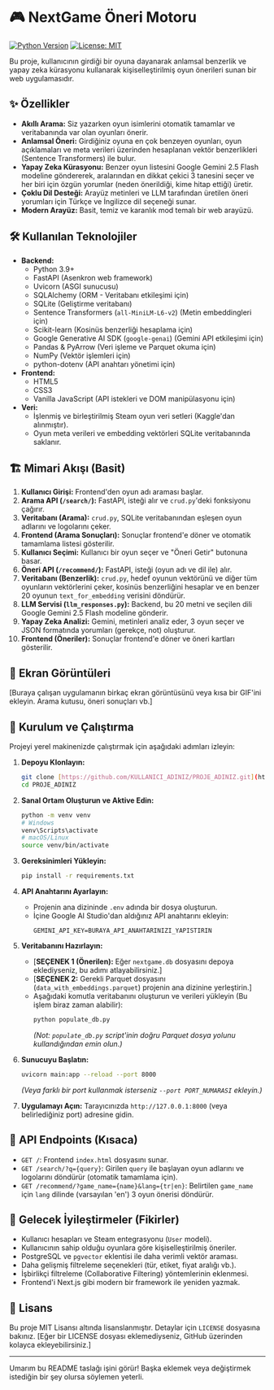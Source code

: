 # 🎮 NextGame Öneri Motoru

[![Python Version](https://img.shields.io/badge/Python-3.9+-blue.svg)](https://www.python.org/)
[![License: MIT](https://img.shields.io/badge/License-MIT-yellow.svg)](https://opensource.org/licenses/MIT)

Bu proje, kullanıcının girdiği bir oyuna dayanarak anlamsal benzerlik ve yapay zeka kürasyonu kullanarak kişiselleştirilmiş oyun önerileri sunan bir web uygulamasıdır.

## ✨ Özellikler

* **Akıllı Arama:** Siz yazarken oyun isimlerini otomatik tamamlar ve veritabanında var olan oyunları önerir.
* **Anlamsal Öneri:** Girdiğiniz oyuna en çok benzeyen oyunları, oyun açıklamaları ve meta verileri üzerinden hesaplanan vektör benzerlikleri (Sentence Transformers) ile bulur.
* **Yapay Zeka Kürasyonu:** Benzer oyun listesini Google Gemini 2.5 Flash modeline göndererek, aralarından en dikkat çekici 3 tanesini seçer ve her biri için özgün yorumlar (neden önerildiği, kime hitap ettiği) üretir.
* **Çoklu Dil Desteği:** Arayüz metinleri ve LLM tarafından üretilen öneri yorumları için Türkçe ve İngilizce dil seçeneği sunar.
* **Modern Arayüz:** Basit, temiz ve karanlık mod temalı bir web arayüzü.

## 🛠️ Kullanılan Teknolojiler

* **Backend:**
    * Python 3.9+
    * FastAPI (Asenkron web framework)
    * Uvicorn (ASGI sunucusu)
    * SQLAlchemy (ORM - Veritabanı etkileşimi için)
    * SQLite (Geliştirme veritabanı)
    * Sentence Transformers (`all-MiniLM-L6-v2`) (Metin embeddingleri için)
    * Scikit-learn (Kosinüs benzerliği hesaplama için)
    * Google Generative AI SDK (`google-genai`) (Gemini API etkileşimi için)
    * Pandas & PyArrow (Veri işleme ve Parquet okuma için)
    * NumPy (Vektör işlemleri için)
    * python-dotenv (API anahtarı yönetimi için)
* **Frontend:**
    * HTML5
    * CSS3
    * Vanilla JavaScript (API istekleri ve DOM manipülasyonu için)
* **Veri:**
    * İşlenmiş ve birleştirilmiş Steam oyun veri setleri (Kaggle'dan alınmıştır).
    * Oyun meta verileri ve embedding vektörleri SQLite veritabanında saklanır.

## 🏗️ Mimari Akışı (Basit)

1.  **Kullanıcı Girişi:** Frontend'den oyun adı araması başlar.
2.  **Arama API (`/search/`):** FastAPI, isteği alır ve `crud.py`'deki fonksiyonu çağırır.
3.  **Veritabanı (Arama):** `crud.py`, SQLite veritabanından eşleşen oyun adlarını ve logolarını çeker.
4.  **Frontend (Arama Sonuçları):** Sonuçlar frontend'e döner ve otomatik tamamlama listesi gösterilir.
5.  **Kullanıcı Seçimi:** Kullanıcı bir oyun seçer ve "Öneri Getir" butonuna basar.
6.  **Öneri API (`/recommend/`):** FastAPI, isteği (oyun adı ve dil ile) alır.
7.  **Veritabanı (Benzerlik):** `crud.py`, hedef oyunun vektörünü ve diğer tüm oyunların vektörlerini çeker, kosinüs benzerliğini hesaplar ve en benzer 20 oyunun `text_for_embedding` verisini döndürür.
8.  **LLM Servisi (`llm_responses.py`):** Backend, bu 20 metni ve seçilen dili Google Gemini 2.5 Flash modeline gönderir.
9.  **Yapay Zeka Analizi:** Gemini, metinleri analiz eder, 3 oyun seçer ve JSON formatında yorumları (gerekçe, not) oluşturur.
10. **Frontend (Öneriler):** Sonuçlar frontend'e döner ve öneri kartları gösterilir.

## 📸 Ekran Görüntüleri

\[Buraya çalışan uygulamanın birkaç ekran görüntüsünü veya kısa bir GIF'ini ekleyin. Arama kutusu, öneri sonuçları vb.]

## 🚀 Kurulum ve Çalıştırma

Projeyi yerel makinenizde çalıştırmak için aşağıdaki adımları izleyin:

1.  **Depoyu Klonlayın:**
    ```bash
    git clone [https://github.com/KULLANICI_ADINIZ/PROJE_ADINIZ.git](https://github.com/KULLANICI_ADINIZ/PROJE_ADINIZ.git)
    cd PROJE_ADINIZ
    ```

2.  **Sanal Ortam Oluşturun ve Aktive Edin:**
    ```bash
    python -m venv venv
    # Windows
    venv\Scripts\activate
    # macOS/Linux
    source venv/bin/activate
    ```

3.  **Gereksinimleri Yükleyin:**
    ```bash
    pip install -r requirements.txt
    ```

4.  **API Anahtarını Ayarlayın:**
    * Projenin ana dizininde `.env` adında bir dosya oluşturun.
    * İçine Google AI Studio'dan aldığınız API anahtarını ekleyin:
        ```env
        GEMINI_API_KEY=BURAYA_API_ANAHTARINIZI_YAPISTIRIN
        ```

5.  **Veritabanını Hazırlayın:**
    * \[**SEÇENEK 1 (Önerilen):** Eğer `nextgame.db` dosyasını depoya eklediyseniz, bu adımı atlayabilirsiniz.]
    * \[**SEÇENEK 2:** Gerekli Parquet dosyasını (`data_with_embeddings.parquet`) projenin ana dizinine yerleştirin.]
    * Aşağıdaki komutla veritabanını oluşturun ve verileri yükleyin (Bu işlem biraz zaman alabilir):
        ```bash
        python populate_db.py 
        ```
        *(Not: `populate_db.py` script'inin doğru Parquet dosya yolunu kullandığından emin olun.)*

6.  **Sunucuyu Başlatın:**
    ```bash
    uvicorn main:app --reload --port 8000 
    ```
    *(Veya farklı bir port kullanmak isterseniz `--port PORT_NUMARASI` ekleyin.)*

7.  **Uygulamayı Açın:**
    Tarayıcınızda `http://127.0.0.1:8000` (veya belirlediğiniz port) adresine gidin.

## 📝 API Endpoints (Kısaca)

* `GET /`: Frontend `index.html` dosyasını sunar.
* `GET /search/?q={query}`: Girilen `query` ile başlayan oyun adlarını ve logolarını döndürür (otomatik tamamlama için).
* `GET /recommend/?game_name={name}&lang={tr|en}`: Belirtilen `game_name` için `lang` dilinde (varsayılan 'en') 3 oyun önerisi döndürür.

## 🌱 Gelecek İyileştirmeler (Fikirler)

* Kullanıcı hesapları ve Steam entegrasyonu (`User` modeli).
* Kullanıcının sahip olduğu oyunlara göre kişiselleştirilmiş öneriler.
* PostgreSQL ve `pgvector` eklentisi ile daha verimli vektör araması.
* Daha gelişmiş filtreleme seçenekleri (tür, etiket, fiyat aralığı vb.).
* İşbirlikçi filtreleme (Collaborative Filtering) yöntemlerinin eklenmesi.
* Frontend'i Next.js gibi modern bir framework ile yeniden yazmak.

## 📄 Lisans

Bu proje MIT Lisansı altında lisanslanmıştır. Detaylar için `LICENSE` dosyasına bakınız. \[Eğer bir LICENSE dosyası eklemediyseniz, GitHub üzerinden kolayca ekleyebilirsiniz.]

---

Umarım bu README taslağı işini görür! Başka eklemek veya değiştirmek istediğin bir şey olursa söylemen yeterli.